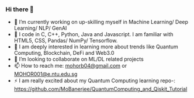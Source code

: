 ### Hi there 👋

<!--
**MoBanerjee/MoBanerjee** is a ✨ _special_ ✨ repository because its `README.md` (this file) appears on your GitHub profile.

Here are some ideas to get you started:

- 🔭 I’m currently working on ...
- 🌱 I’m currently learning ...
- 👯 I’m looking to collaborate on ...
- 🤔 I’m looking for help with ...
- 💬 Ask me about ...
- 📫 How to reach me: ...
- 😄 Pronouns: ...
- ⚡ Fun fact: ...
-->
- 🔭 I’m currently working on up-skilling myself in Machine Learning/ Deep Learning/ NLP/ GenAI
- 🌱 I code in C, C++, Python, Java and Javascript. I am familiar with HTML5, CSS, Pandas/ NumPy/ Tensorflow.
- 🤖 I am deeply interested in learning more about trends like Quantum Computing, Blockchain, DeFi and Web3.0
- 👯 I’m looking to collaborate on ML/DL related projects
- 📫 How to reach me: mohorb04@gmail.com or MOHOR001@e.ntu.edu.sg
- ⚡ I am really excited about my Quantum Computing learning repo-: https://github.com/MoBanerjee/QuantumComputing_and_Qiskit_Tutorial

